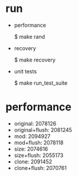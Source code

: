 # run
* performance
          
	$ make rand
* recovery

	$ make recovery
* unit tests

	$ make run_test_suite

# performance
* original: 2078126
* original+flush: 2081245
* mod: 2094927
* mod+flush: 2078118
* size: 2074616
* size+flush: 2055173
* clone: 2091452
* clone+flush: 2070761
